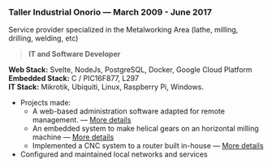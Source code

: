 ### Taller Industrial Onorio — March 2009 - June 2017

  Service provider specialized in the Metalworking Area (lathe, milling, drilling, welding, etc)

  > **IT and Software Developer**

  **Web Stack:** Svelte, NodeJs, PostgreSQL, Docker, Google Cloud Platform\
  **Embedded Stack:** C / PIC16F877, L297\
  **IT Stack:** Mikrotik, Ubiquiti, Linux, Raspberry Pi, Windows.

- Projects made:
  - A web-based administration software adapted for remote management. — [More details](https://github.com/madacol/aboutme/blob/master/projects/taionca%20web.md)
  - An embedded system to make helical gears on an horizontal milling machine — [More details](https://github.com/madacol/aboutme/blob/master/projects/helical%20milling.md)
  - Implemented a CNC system to a router built in-house — [More details](https://github.com/madacol/aboutme/blob/master/projects/CNC%20router.md)
- Configured and maintained local networks and services
<!-- - Installed Ubiquiti LiteBeam antennas (wifi) to connect networks separated by ~3 kilometers apart
- Diagnosed, repaired and maintained all hardwares and softwares in the company -->